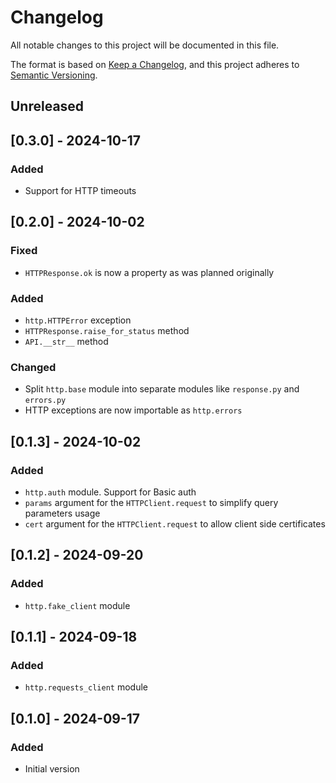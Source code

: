 # Changelog
All notable changes to this project will be documented in this file.

The format is based on [Keep a Changelog](https://keepachangelog.com/en/1.0.0/),
and this project adheres to [Semantic Versioning](https://semver.org/spec/v2.0.0.html).

## Unreleased


## [0.3.0] - 2024-10-17
### Added
  * Support for HTTP timeouts


## [0.2.0] - 2024-10-02
### Fixed
  * `HTTPResponse.ok` is now a property as was planned originally

### Added
  * `http.HTTPError` exception
  * `HTTPResponse.raise_for_status` method
  * `API.__str__` method

### Changed
  * Split `http.base` module into separate modules like `response.py` and `errors.py`
  * HTTP exceptions are now importable as `http.errors`


## [0.1.3] - 2024-10-02
### Added
  * `http.auth` module. Support for Basic auth
  * `params` argument for the `HTTPClient.request` to simplify query parameters usage
  * `cert` argument for the `HTTPClient.request` to allow client side certificates


## [0.1.2] - 2024-09-20
### Added
  * `http.fake_client` module


## [0.1.1] - 2024-09-18
### Added
  * `http.requests_client` module


## [0.1.0] - 2024-09-17
### Added
  * Initial version
